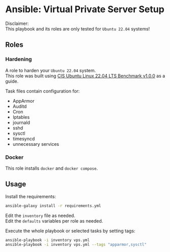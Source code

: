 # Ansible: Virtual Private Server Setup

Disclaimer:  
This playbook and its roles are only tested for `Ubuntu 22.04` systems!

## Roles

### Hardening

A role to harden your `Ubuntu 22.04` system.  
This role was built using [CIS Ubuntu Linux 22.04 LTS Benchmark v1.0.0](https://workbench.cisecurity.org/benchmarks/10430) as a guide.

Task files contain configuration for:
- AppArmor
- Auditd
- Cron
- Iptables
- journald
- sshd
- sysctl
- timesyncd
- unnecessary services

### Docker

This role installs `docker` and `docker compose`.

## Usage

Install the requirements:
```bash
ansible-galaxy install -r requirements.yml
```

Edit the `inventory` file as needed.  
Edit the `defaults` variables per role as needed.

Execute the whole playbook or selected tasks by setting tags:
```bash
ansible-playbook -i inventory vps.yml
ansible-playbook -i inventory vps.yml --tags "apparmor,sysctl"
```